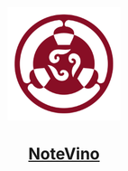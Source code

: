 <div align="center">
  <a href="https://notevino.com/" style="margin-bottom:20px; display:block;">
    <img src="./notevino/nv-logo-300.png" alt="Logo" width="200px">
  </a>
  <a href="https://notevino.com/" style="margin-bottom:20px; display:block;">
    <h1 align="center">NoteVino</h1>
  </a>
</div>
